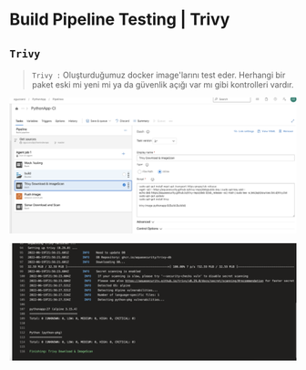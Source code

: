 # Build Pipeline Testing | Trivy

## ```Trivy```

> ```Trivy :``` Oluşturduğumuz docker image'larını test eder. Herhangi bir paket eski mi yeni mi ya da güvenlik açığı var mı gibi kontrolleri vardır.

![N|Solid](./images/trivy.png)

![N|Solid](./images/trivy2.png)